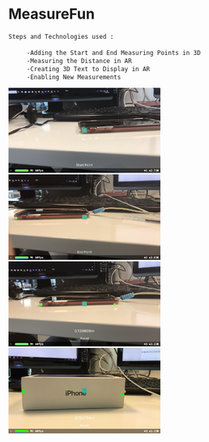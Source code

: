 # MeasureFun



    Steps and Technologies used :
 
         -Adding the Start and End Measuring Points in 3D
         -Measuring the Distance in AR
         -Creating 3D Text to Display in AR
         -Enabling New Measurements
         

<img src="https://github.com/YassineDaoudi/MeasureFun/blob/master/IMG_0072.png" width="300"> <img src="https://github.com/YassineDaoudi/MeasureFun/blob/master/IMG_0073.png" width="300">
<img src="https://github.com/YassineDaoudi/MeasureFun/blob/master/IMG_0074.png" width="300"> 
<img src="https://github.com/YassineDaoudi/MeasureFun/blob/master/IMG_0075.jpg" width="300">
